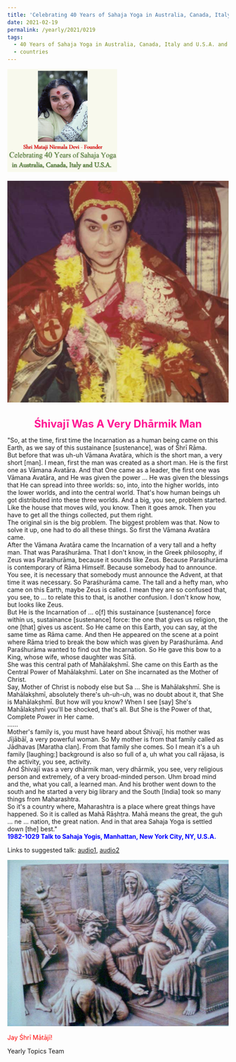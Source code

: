 ```yaml
---
title: 'Celebrating 40 Years of Sahaja Yoga in Australia, Canada, Italy and U.S.A. and its Culture, Post 7 on the Birthday Anniversary of Śhivajī Mahārāj'
date: 2021-02-19
permalink: /yearly/2021/0219
tags:
  - 40 Years of Sahaja Yoga in Australia, Canada, Italy and U.S.A. and its Culture
  - countries
---
```


<div style="text-align: left"><img src="/images/Celebrating40YearsSahajaYoga.png" width="250" /></div><br>

<div style="text-align: center"><img src="/images/image628.jpg" /></div>

<br>
<p style="color:DeepPink; text-align:center">
<font size="+2"><b>Śhivajī Was A Very Dhārmik Man</b><br></font>
</p>

<p>
"So, at the time, first time the Incarnation as a human being came on this Earth, as we say of this sustainance [sustenance], was of Śhrī Rāma.<br>
But before that was uh-uh Vāmana Avatāra, which is the short man, a very short [man]. I mean, first the man was created as a short man. He is the first one as Vāmana Avatāra. And that One came as a leader, the first one was Vāmana Avatāra, and He was given the power ... He was given the blessings that He can spread into three worlds: so, into, into the higher worlds, into the lower worlds, and into the central world. That's how human beings uh got distributed into these three worlds. And a big, you see, problem started.<br>
Like the house that moves wild, you know. Then it goes amok. Then you have to get all the things collected, put them right.<br>
The original sin is the big problem. The biggest problem was that. Now to solve it up, one had to do all these things. So first the Vāmana Avatāra came.<br>
After the Vāmana Avatāra came the Incarnation of a very tall and a hefty man. That was Paraśhurāma. That I don't know, in the Greek philosophy, if Zeus was Paraśhurāma, because it sounds like Zeus. Because Paraśhurāma is contemporary of Rāma Himself. Because somebody had to announce. You see, it is necessary that somebody must announce the Advent, at that time it was necessary. So Paraśhurāma came. The tall and a hefty man, who came on this Earth, maybe Zeus is called. I mean they are so confused that, you see, to ... to relate this to that, is another confusion. I don't know how, but looks like Zeus.<br>
But He is the Incarnation of ... o[f] this sustainance [sustenance] force within us, sustainance [sustenance] force: the one that gives us religion, the one [that] gives us ascent. So He came on this Earth, you can say, at the same time as Rāma came. And then He appeared on the scene at a point where Rāma tried to break the bow which was given by Paraśhurāma. And Paraśhurāma wanted to find out the Incarnation. So He gave this bow to a King, whose wife, whose daughter was Sītā.<br>
She was this central path of Mahālakṣhmī. She came on this Earth as the Central Power of Mahālakṣhmī. Later on She incarnated as the Mother of Christ.<br>
Say, Mother of Christ is nobody else but Sa ... She is Mahālakṣhmī. She is Mahālakṣhmī, absolutely there's uh-uh-uh, was no doubt about it, that She is Mahālakṣhmī. But how will you know? When I see [say] She's Mahālakṣhmī you'll be shocked, that's all. But She is the Power of that, Complete Power in Her came.<br> 
......<br>
Mother's family is, you must have heard about Śhivajī, his mother was Jījābāī, a very powerful woman. So My mother is from that family called as Jādhavas [Maratha clan]. From that family she comes. So I mean it's a uh family [laughing:] background is also so full of a, uh what you call rājasa, is the activity, you see, activity.<br>
And Śhivajī was a very dhārmik man, very dhārmik, you see, very religious person and extremely, of a very broad-minded person. Uhm broad mind and the, what you call, a learned man. And his brother went down to the south and he started a very big library and the South [India] took so many things from Maharashtra.<br>
So it's a country where, Maharashtra is a place where great things have happened. So it is called as Mahā Rāṣhṭra. Mahā means the great, the guh ... ne ... nation, the great nation. And in that area Sahaja Yoga is settled down [the] best."<br>
<font color="blue"><b>1982-1029 Talk to Sahaja Yogis, Manhattan, New York City, NY, U.S.A.</b></font><br>
</p>

Links to suggested talk: <a href="https://soundcloud.com/nirmala-vidya-portal/19821029-the-story-of-3"> audio1</a>, <a href="https://soundcloud.com/nirmala-vidya-portal/19821029-the-story-of-2"> audio2</a><br>

<div style="text-align: center"><img src="/images/image629.png" /></div>

<p style="color:red;">Jay Śhrī Mātājī!<br></p>

Yearly Topics Team